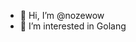 - 👋 Hi, I’m @nozewow
- 👀 I’m interested in Golang

<!---
nozewow/nozewow is a ✨ special ✨ repository because its `README.md` (this file) appears on your GitHub profile.
You can click the Preview link to take a look at your changes.
--->
